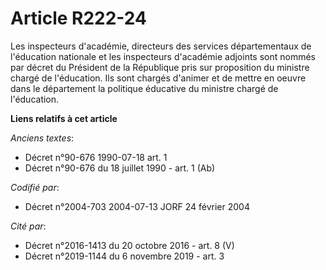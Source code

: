 # Article R222-24

Les inspecteurs d'académie, directeurs des services départementaux de l'éducation nationale et les inspecteurs d'académie
adjoints sont nommés par décret du Président de la République pris sur proposition du ministre chargé de l'éducation. Ils
sont chargés d'animer et de mettre en oeuvre dans le département la politique éducative du ministre chargé de l'éducation.

**Liens relatifs à cet article**

_Anciens textes_:

  - Décret n°90-676 1990-07-18 art. 1
  - Décret n°90-676 du 18 juillet 1990 - art. 1 (Ab)

_Codifié par_:

  - Décret n°2004-703 2004-07-13 JORF 24 février 2004

_Cité par_:

  - Décret n°2016-1413 du 20 octobre 2016 - art. 8 (V)
  - Décret n°2019-1144 du 6 novembre 2019 - art. 3
